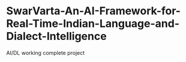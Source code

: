 # SwarVarta-An-AI-Framework-for-Real-Time-Indian-Language-and-Dialect-Intelligence
AI/DL working complete project
